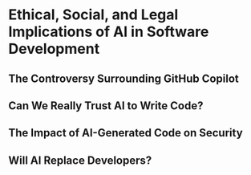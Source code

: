 # Ethical, Social, and Legal Implications of AI in Software Development


## The Controversy Surrounding GitHub Copilot


## Can We Really Trust AI to Write Code?


## The Impact of AI-Generated Code on Security


## Will AI Replace Developers?